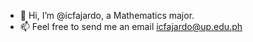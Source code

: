 - 👋 Hi, I’m @icfajardo, a Mathematics major.
- 📫 Feel free to send me an email icfajardo@up.edu.ph

<!---
icfajardo/icfajardo is a ✨ special ✨ repository because its `README.md` (this file) appears on your GitHub profile.
You can click the Preview link to take a look at your changes.
--->
